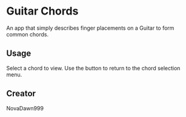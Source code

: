 # Guitar Chords

An app that simply describes finger placements on a Guitar to form common chords.

## Usage

Select a chord to view.
Use the button to return to the chord selection menu.

## Creator

NovaDawn999

